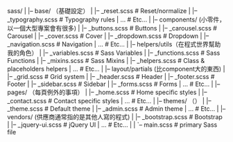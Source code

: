 sass/ 
| 
|– base/ （基礎設定）
|   |– _reset.scss       # Reset/normalize 
|   |– _typography.scss  # Typography rules 
|   ...                  # Etc… 
| 
|– components/ (小零件，以一個大型專案會有很多)
|   |– _buttons.scss     # Buttons 
|   |– _carousel.scss    # Carousel 
|   |– _cover.scss       # Cover 
|   |– _dropdown.scss    # Dropdown 
|   |– _navigation.scss  # Navigation 
|   ...                  # Etc… 
| 
|– helpers/utils（在程式世界幫助我的角色）
|   |– _variables.scss   # Sass Variables 
|   |– _functions.scss   # Sass Functions 
|   |– _mixins.scss      # Sass Mixins 
|   |– _helpers.scss     # Class & placeholders helpers 
|   ...                  # Etc… 
| 
|– layout/partials (比component大的東西)
|   |– _grid.scss        # Grid system 
|   |– _header.scss      # Header 
|   |– _footer.scss      # Footer 
|   |– _sidebar.scss     # Sidebar 
|   |– _forms.scss       # Forms 
|   ...                  # Etc… 
| 
|– pages/ （每頁例外的事項）
|   |– _home.scss        # Home specific styles 
|   |– _contact.scss     # Contact specific styles 
|   ...                  # Etc… 
| 
|– themes/ （）
|   |– _theme.scss       # Default theme 
|   |– _admin.scss       # Admin theme 
|   ...                  # Etc… 
| 
|– vendors/ (供應商通常指的是其他人寫的程式)
|   |– _bootstrap.scss   # Bootstrap 
|   |– _jquery-ui.scss   # jQuery UI 
|   ...                  # Etc… 
| 
| 
`– main.scss             # primary Sass file 